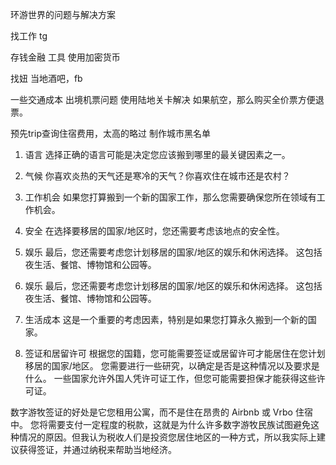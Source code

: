 环游世界的问题与解决方案

找工作  tg

存钱金融 工具 使用加密货币

找妞 
当地酒吧，fb

一些交通成本
出境机票问题  使用陆地关卡解决
如果航空，那么购买全价票方便退票。

预先trip查询住宿费用，太高的略过
制作城市黑名单


1. 语言
选择正确的语言可能是决定您应该搬到哪里的最关键因素之一。
2. 气候
你喜欢炎热的天气还是寒冷的天气？你喜欢住在城市还是农村？

5. 工作机会
如果您打算搬到一个新的国家工作，那么您需要确保您所在领域有工作机会。
7. 安全
在选择要移居的国家/地区时，您还需要考虑该地点的安全性。
8. 娱乐
最后，您还需要考虑您计划移居的国家/地区的娱乐和休闲选择。
这包括夜生活、餐馆、博物馆和公园等。
8. 娱乐
最后，您还需要考虑您计划移居的国家/地区的娱乐和休闲选择。
这包括夜生活、餐馆、博物馆和公园等。


3. 生活成本
这是一个重要的考虑因素，特别是如果您打算永久搬到一个新的国家。

4. 签证和居留许可
根据您的国籍，您可能需要签证或居留许可才能居住在您计划移居的国家/地区。
您需要进行一些研究，以确定是否是这种情况以及要求是什么。
一些国家允许外国人凭许可证工作，但您可能需要担保才能获得这些许可证。



数字游牧签证的好处是它您租用公寓，而不是住在昂贵的 Airbnb 或 Vrbo 住宿中。
您将需要支付一定程度的税款，这就是为什么许多数字游牧民族试图避免这种情况的原因。但我认为税收人们是投资您居住地区的一种方式，所以我实际上建议获得签证，并通过纳税来帮助当地经济。

